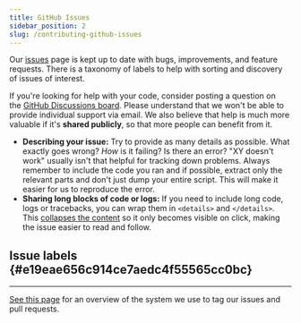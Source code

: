 ```yaml
---
title: GitHub Issues
sidebar_position: 2
slug: /contributing-github-issues
---
```




Our [issues](https://github.com/langflow-ai/langflow/issues) page is kept up to date with bugs, improvements, and feature requests. There is a taxonomy of labels to help with sorting and discovery of issues of interest.


If you're looking for help with your code, consider posting a question on the [GitHub Discussions board](https://github.com/langflow-ai/langflow/discussions). Please understand that we won't be able to provide individual support via email. We also believe that help is much more valuable if it's **shared publicly**, so that more people can benefit from it.

- **Describing your issue:** Try to provide as many details as possible. What exactly goes wrong? _How_ is it failing? Is there an error? "XY doesn't work" usually isn't that helpful for tracking down problems. Always remember to include the code you ran and if possible, extract only the relevant parts and don't just dump your entire script. This will make it easier for us to reproduce the error.
- **Sharing long blocks of code or logs:** If you need to include long code, logs or tracebacks, you can wrap them in `<details>` and `</details>`. This [collapses the content](https://developer.mozilla.org/en/docs/Web/HTML/Element/details) so it only becomes visible on click, making the issue easier to read and follow.

## Issue labels {#e19eae656c914ce7aedc4f55565cc0bc}


---


[See this page](https://github.com/langflow-ai/langflow/labels) for an overview of the system we use to tag our issues and pull requests.

